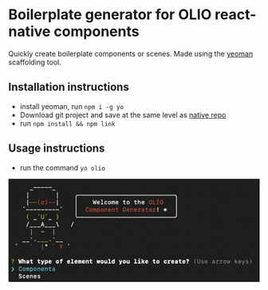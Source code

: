 # Boilerplate generator for OLIO react-native components

Quickly create boilerplate components or scenes. Made using the [yeoman](https://yeoman.io/) scaffolding tool.

## Installation instructions

- install yeoman, run `npm i -g yo`
- Download git project and save at the same level as [native repo](https://github.com/OLIOEX/native)
- run `npm install && npm link`


## Usage instructions

- run the command `yo olio`

![Screenshot](./screen.png)